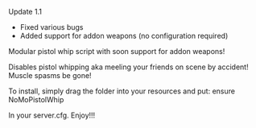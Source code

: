 Update 1.1
- Fixed various bugs
- Added support for addon weapons (no configuration required)

Modular pistol whip script with soon support for addon weapons!

Disables pistol whipping aka meeling your friends on scene by accident! Muscle spasms be gone!

To install, simply drag the folder into your resources and put:
ensure NoMoPistolWhip 

In your server.cfg. Enjoy!!!
